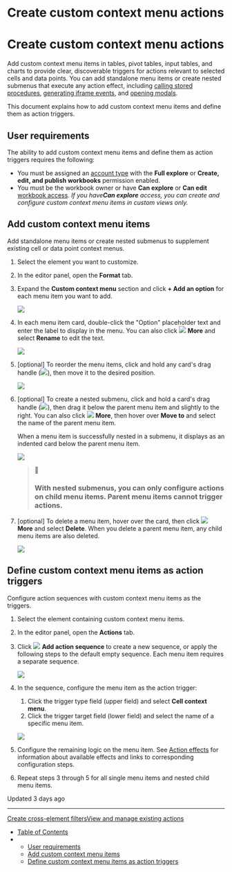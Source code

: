 # Create custom context menu actions

# Create custom context menu actions

Add custom context menu items in tables, pivot tables, input tables, and charts to provide clear, discoverable triggers for actions relevant to selected cells and data points. You can add standalone menu items or create nested submenus that execute any action effect, including [calling stored procedures](/docs/create-actions-that-call-stored-procedures), [generating iframe events](/docs/create-actions-that-trigger-embed-iframe-events), and [opening modals](/docs/create-actions-that-navigate-to-destinations#open-or-close-a-modal).

This document explains how to add custom context menu items and define them as action triggers.

## User requirements

The ability to add custom context menu items and define them as action triggers requires the following:

* You must be assigned an [account type](/docs/account-type-and-license-overview) with the **Full explore** or **Create, edit, and publish workbooks** permission enabled.
* You must be the workbook owner or have **Can explore** or **Can edit** [workbook access](/docs/folder-and-document-permissions). *If you have**Can explore** access, you can create and configure custom context menu items in custom views only.*

## Add custom context menu items

Add standalone menu items or create nested submenus to supplement existing cell or data point context menus.

1. Select the element you want to customize.
2. In the editor panel, open the **Format** tab.
3. Expand the **Custom context menu** section and click **+ Add an option** for each menu item you want to add.

   ![](https://files.readme.io/05b259a33bed8d6ef9b530b9a74653420d334079eb7ed4fc647433599c9d8390-image.png)
4. In each menu item card, double-click the "Option" placeholder text and enter the label to display in the menu. You can also click ![](https://sigma-docs-screenshots.s3.us-west-2.amazonaws.com/Icons/more.svg) **More** and select **Rename** to edit the text.

   ![](https://files.readme.io/692761cbcbd89734f75321f9c55a3f2d3ea29b051e68bffdbb4eb55935d07ee9-image.png)
5. [optional] To reorder the menu items, click and hold any card's drag handle (![](https://sigma-docs-screenshots.s3.us-west-2.amazonaws.com/Icons/drag-handle-dots.svg)), then move it to the desired position.

   ![](https://files.readme.io/45deddbed1ca6fda26d72ea5c969c5fa7517dc06ce45e370f0c481a3d752087f-image.png)
6. [optional] To create a nested submenu, click and hold a card's drag handle (![](https://sigma-docs-screenshots.s3.us-west-2.amazonaws.com/Icons/drag-handle-dots.svg)), then drag it below the parent menu item and slightly to the right. You can also click ![](https://sigma-docs-screenshots.s3.us-west-2.amazonaws.com/Icons/more.svg) **More**, then hover over **Move to** and select the name of the parent menu item.

   When a menu item is successfully nested in a submenu, it displays as an indented card below the parent menu item.

   ![](https://files.readme.io/4a6267479adaf56924cc2527a9b2d50d05a3fc20352a48d3a6a0cc9d8c610aaa-image.png)

   > 📘
   >
   > ### With nested submenus, you can only configure actions on child menu items. Parent menu items cannot trigger actions.
7. [optional] To delete a menu item, hover over the card, then click ![](https://sigma-docs-screenshots.s3.us-west-2.amazonaws.com/Icons/more.svg) **More** and select **Delete**. When you delete a parent menu item, any child menu items are also deleted.

   ![](https://files.readme.io/eeb52b95d1a139a75b03ea5f39e793ee9f1aad13852ca5bf9c00fd585d63464b-image.png)

## Define custom context menu items as action triggers

Configure action sequences with custom context menu items as the triggers.

1. Select the element containing custom context menu items.
2. In the editor panel, open the **Actions** tab.
3. Click ![](https://sigma-docs-screenshots.s3.us-west-2.amazonaws.com/Icons/button-add.svg) **Add action sequence** to create a new sequence, or apply the following steps to the default empty sequence. Each menu item requires a separate sequence.

   ![](https://files.readme.io/4d9613755968927568371b1b21026df71216b35b0068ce35265ef32c3e24b093-image.png)
4. In the sequence, configure the menu item as the action trigger:

   1. Click the trigger type field (upper field) and select **Cell context menu**.
   2. Click the trigger target field (lower field) and select the name of a specific menu item.

   ![](https://files.readme.io/a870691700b803da667b56c4893d372698cebd92e54468bd951d263c20b70af3-image.png)
5. Configure the remaining logic on the menu item. See [Action effects](/docs/intro-to-actions#action-effects) for information about available effects and links to corresponding configuration steps.
6. Repeat steps 3 through 5 for all single menu items and nested child menu items.

Updated 3 days ago

---

[Create cross-element filters](/docs/create-cross-element-filters)[View and manage existing actions](/docs/view-and-manage-existing-actions)

* [Table of Contents](#)
* + [User requirements](#user-requirements)
  + [Add custom context menu items](#add-custom-context-menu-items)
  + [Define custom context menu items as action triggers](#define-custom-context-menu-items-as-action-triggers)